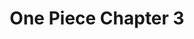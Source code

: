 ---
layout: item

title: One Piece Chapter 3
href: one-piece-chapter-3
tags: one-piece
chapter: 3

synopsis: Gol D. Roger was known as the "Pirate King," the strongest and most infamous being to have sailed the Grand Line. The capture and death of Roger by the World Government brought a change throughout the world. His last words before his death revealed the existence of the greatest treasure in the world, One Piece. It was this revelation that brought about the Grand Age of Pirates, men who dreamed of finding One Piece—which promises an unlimited amount of riches and fame—and quite possibly the pinnacle of glory and the title of the Pirate King.

categories: manhwa
image: /assets/images/one-piece-chapter-3/00.jpg
---
